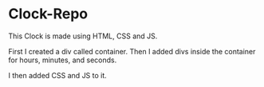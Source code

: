 # Clock-Repo
This Clock is made using HTML, CSS and JS.

First I created a div called container.
Then I added divs inside the container for hours, minutes, and seconds.

I then added CSS and JS to it.